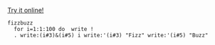 [Try it online!](https://tio.run/##yy3NLSj@/z8ts6oqqbSqiktBIS2/SCHT1tAKCA0MFFLyFRTKizJLUhUUgXJ6ELaVRqaysaYakDTVVMiEiqmDBRWU3IBGKSGJAZUoOQGNVvr/HwA "MUMPS – Try It Online")
```mumps
fizzbuzz
  for i=1:1:100 do  write !
  . write:(i#3)&(i#5) i write:'(i#3) "Fizz" write:'(i#5) "Buzz"
```

